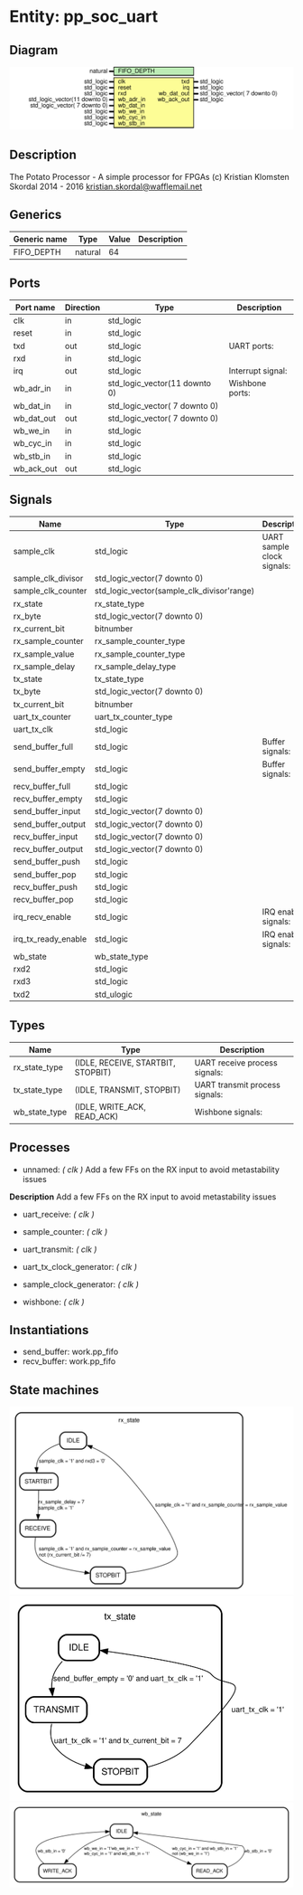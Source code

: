 # Entity: pp_soc_uart
## Diagram
![Diagram](pp_soc_uart.svg "Diagram")
## Description
The Potato Processor - A simple processor for FPGAs
(c) Kristian Klomsten Skordal 2014 - 2016 <kristian.skordal@wafflemail.net>
## Generics
| Generic name | Type    | Value | Description |
| ------------ | ------- | ----- | ----------- |
| FIFO_DEPTH   | natural | 64    |             |
## Ports
| Port name  | Direction | Type                          | Description       |
| ---------- | --------- | ----------------------------- | ----------------- |
| clk        | in        | std_logic                     |                   |
| reset      | in        | std_logic                     |                   |
| txd        | out       | std_logic                     | UART ports:       |
| rxd        | in        | std_logic                     |                   |
| irq        | out       | std_logic                     | Interrupt signal: |
| wb_adr_in  | in        | std_logic_vector(11 downto 0) | Wishbone ports:   |
| wb_dat_in  | in        | std_logic_vector( 7 downto 0) |                   |
| wb_dat_out | out       | std_logic_vector( 7 downto 0) |                   |
| wb_we_in   | in        | std_logic                     |                   |
| wb_cyc_in  | in        | std_logic                     |                   |
| wb_stb_in  | in        | std_logic                     |                   |
| wb_ack_out | out       | std_logic                     |                   |
## Signals
| Name                 | Type                                       | Description                |
| -------------------- | ------------------------------------------ | -------------------------- |
| sample_clk           | std_logic                                  | UART sample clock signals: |
| sample_clk_divisor   | std_logic_vector(7 downto 0)               |                            |
| sample_clk_counter   | std_logic_vector(sample_clk_divisor'range) |                            |
| rx_state             | rx_state_type                              |                            |
| rx_byte              | std_logic_vector(7 downto 0)               |                            |
| rx_current_bit       | bitnumber                                  |                            |
| rx_sample_counter    | rx_sample_counter_type                     |                            |
| rx_sample_value      | rx_sample_counter_type                     |                            |
| rx_sample_delay      | rx_sample_delay_type                       |                            |
| tx_state             | tx_state_type                              |                            |
| tx_byte              | std_logic_vector(7 downto 0)               |                            |
| tx_current_bit       | bitnumber                                  |                            |
| uart_tx_counter      | uart_tx_counter_type                       |                            |
| uart_tx_clk          | std_logic                                  |                            |
| send_buffer_full     | std_logic                                  | Buffer signals:            |
|  send_buffer_empty   | std_logic                                  | Buffer signals:            |
| recv_buffer_full     | std_logic                                  |                            |
|  recv_buffer_empty   | std_logic                                  |                            |
| send_buffer_input    | std_logic_vector(7 downto 0)               |                            |
|  send_buffer_output  | std_logic_vector(7 downto 0)               |                            |
| recv_buffer_input    | std_logic_vector(7 downto 0)               |                            |
|  recv_buffer_output  | std_logic_vector(7 downto 0)               |                            |
| send_buffer_push     | std_logic                                  |                            |
|  send_buffer_pop     | std_logic                                  |                            |
| recv_buffer_push     | std_logic                                  |                            |
|  recv_buffer_pop     | std_logic                                  |                            |
| irq_recv_enable      | std_logic                                  | IRQ enable signals:        |
|  irq_tx_ready_enable | std_logic                                  | IRQ enable signals:        |
| wb_state             | wb_state_type                              |                            |
| rxd2                 | std_logic                                  |                            |
| rxd3                 | std_logic                                  |                            |
| txd2                 | std_ulogic                                 |                            |
## Types
| Name          | Type                               | Description                    |
| ------------- | ---------------------------------- | ------------------------------ |
| rx_state_type | (IDLE, RECEIVE, STARTBIT, STOPBIT) | UART receive process signals:  |
| tx_state_type | (IDLE, TRANSMIT, STOPBIT)          | UART transmit process signals: |
| wb_state_type | (IDLE, WRITE_ACK, READ_ACK)        | Wishbone signals:              |
## Processes
- unnamed: _( clk )_
Add a few FFs on the RX input to avoid metastability issues

**Description**
Add a few FFs on the RX input to avoid metastability issues

- uart_receive: _( clk )_

- sample_counter: _( clk )_

- uart_transmit: _( clk )_

- uart_tx_clock_generator: _( clk )_

- sample_clock_generator: _( clk )_

- wishbone: _( clk )_

## Instantiations
- send_buffer: work.pp_fifo
- recv_buffer: work.pp_fifo
## State machines
![Diagram_state_machine_0]( stm_pp_soc_uart_00.svg "Diagram")![Diagram_state_machine_1]( stm_pp_soc_uart_11.svg "Diagram")![Diagram_state_machine_2]( stm_pp_soc_uart_22.svg "Diagram")